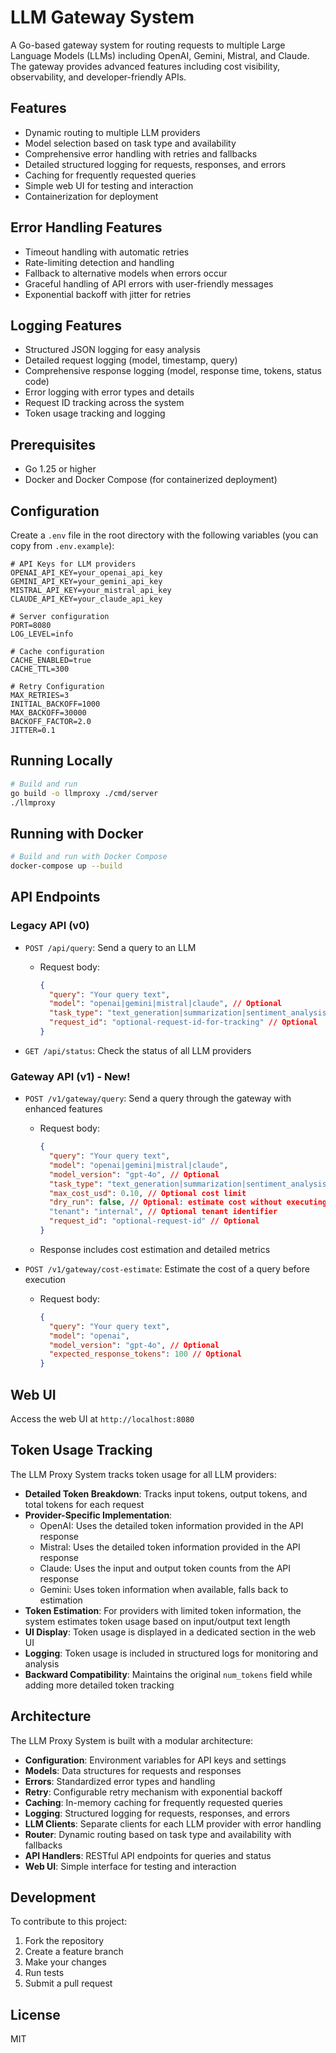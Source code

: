 # LLM Gateway System

A Go-based gateway system for routing requests to multiple Large Language Models (LLMs) including OpenAI, Gemini, Mistral, and Claude. The gateway provides advanced features including cost visibility, observability, and developer-friendly APIs.

## Features

- Dynamic routing to multiple LLM providers
- Model selection based on task type and availability
- Comprehensive error handling with retries and fallbacks
- Detailed structured logging for requests, responses, and errors
- Caching for frequently requested queries
- Simple web UI for testing and interaction
- Containerization for deployment

## Error Handling Features

- Timeout handling with automatic retries
- Rate-limiting detection and handling
- Fallback to alternative models when errors occur
- Graceful handling of API errors with user-friendly messages
- Exponential backoff with jitter for retries

## Logging Features

- Structured JSON logging for easy analysis
- Detailed request logging (model, timestamp, query)
- Comprehensive response logging (model, response time, tokens, status code)
- Error logging with error types and details
- Request ID tracking across the system
- Token usage tracking and logging

## Prerequisites

- Go 1.25 or higher
- Docker and Docker Compose (for containerized deployment)

## Configuration

Create a `.env` file in the root directory with the following variables (you can copy from `.env.example`):

```
# API Keys for LLM providers
OPENAI_API_KEY=your_openai_api_key
GEMINI_API_KEY=your_gemini_api_key
MISTRAL_API_KEY=your_mistral_api_key
CLAUDE_API_KEY=your_claude_api_key

# Server configuration
PORT=8080
LOG_LEVEL=info

# Cache configuration
CACHE_ENABLED=true
CACHE_TTL=300

# Retry Configuration
MAX_RETRIES=3
INITIAL_BACKOFF=1000
MAX_BACKOFF=30000
BACKOFF_FACTOR=2.0
JITTER=0.1
```

## Running Locally

```bash
# Build and run
go build -o llmproxy ./cmd/server
./llmproxy
```

## Running with Docker

```bash
# Build and run with Docker Compose
docker-compose up --build
```

## API Endpoints

### Legacy API (v0)

- `POST /api/query`: Send a query to an LLM
  - Request body:
    ```json
    {
      "query": "Your query text",
      "model": "openai|gemini|mistral|claude", // Optional
      "task_type": "text_generation|summarization|sentiment_analysis|question_answering", // Optional
      "request_id": "optional-request-id-for-tracking" // Optional
    }
    ```

- `GET /api/status`: Check the status of all LLM providers

### Gateway API (v1) - New!

- `POST /v1/gateway/query`: Send a query through the gateway with enhanced features
  - Request body:
    ```json
    {
      "query": "Your query text",
      "model": "openai|gemini|mistral|claude",
      "model_version": "gpt-4o", // Optional
      "task_type": "text_generation|summarization|sentiment_analysis|question_answering",
      "max_cost_usd": 0.10, // Optional cost limit
      "dry_run": false, // Optional: estimate cost without executing
      "tenant": "internal", // Optional tenant identifier
      "request_id": "optional-request-id" // Optional
    }
    ```
  - Response includes cost estimation and detailed metrics

- `POST /v1/gateway/cost-estimate`: Estimate the cost of a query before execution
  - Request body:
    ```json
    {
      "query": "Your query text",
      "model": "openai",
      "model_version": "gpt-4o", // Optional
      "expected_response_tokens": 100 // Optional
    }
    ```

## Web UI

Access the web UI at `http://localhost:8080`

## Token Usage Tracking

The LLM Proxy System tracks token usage for all LLM providers:

- **Detailed Token Breakdown**: Tracks input tokens, output tokens, and total tokens for each request
- **Provider-Specific Implementation**:
  - OpenAI: Uses the detailed token information provided in the API response
  - Mistral: Uses the detailed token information provided in the API response
  - Claude: Uses the input and output token counts from the API response
  - Gemini: Uses token information when available, falls back to estimation
- **Token Estimation**: For providers with limited token information, the system estimates token usage based on input/output text length
- **UI Display**: Token usage is displayed in a dedicated section in the web UI
- **Logging**: Token usage is included in structured logs for monitoring and analysis
- **Backward Compatibility**: Maintains the original `num_tokens` field while adding more detailed token tracking

## Architecture

The LLM Proxy System is built with a modular architecture:

- **Configuration**: Environment variables for API keys and settings
- **Models**: Data structures for requests and responses
- **Errors**: Standardized error types and handling
- **Retry**: Configurable retry mechanism with exponential backoff
- **Caching**: In-memory caching for frequently requested queries
- **Logging**: Structured logging for requests, responses, and errors
- **LLM Clients**: Separate clients for each LLM provider with error handling
- **Router**: Dynamic routing based on task type and availability with fallbacks
- **API Handlers**: RESTful API endpoints for queries and status
- **Web UI**: Simple interface for testing and interaction

## Development

To contribute to this project:

1. Fork the repository
2. Create a feature branch
3. Make your changes
4. Run tests
5. Submit a pull request

## License

MIT
